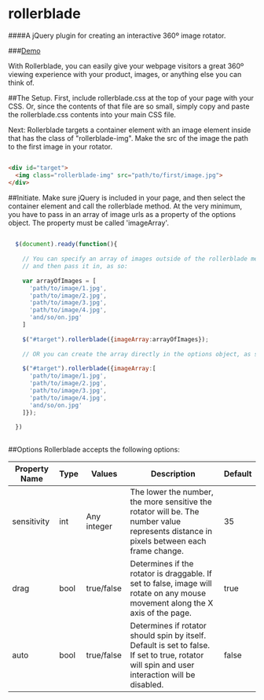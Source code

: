rollerblade
===========

####A jQuery plugin for creating an interactive 360º image rotator.

###[Demo](www.iamapioneer.com/plugins/rollerblade)

With Rollerblade, you can easily give your webpage visitors a great 360º viewing experience with your product, images, or anything else you can think of.

##The Setup.
First, include rollerblade.css at the top of your page with your CSS. Or, since the contents of that file are so small, simply copy and paste the rollerblade.css contents into your main CSS file.

Next: Rollerblade targets a container element with an image element inside that has the class of "rollerblade-img". Make the src of the image the path to the first image in your rotator.
```html

<div id="target">
  <img class="rollerblade-img" src="path/to/first/image.jpg">
</div>

```

##Initiate.
Make sure jQuery is included in your page, and then select the container element and call the rollerblade method. At the very minimum, you have to pass in an array of image urls as a property of the options object. The property must be called 'imageArray'.

```javascript
  
  $(document).ready(function(){
  
    // You can specify an array of images outside of the rollerblade method,
    // and then pass it in, as so:
    
    var arrayOfImages = [
      'path/to/image/1.jpg',
      'path/to/image/2.jpg',
      'path/to/image/3.jpg',
      'path/to/image/4.jpg',
      'and/so/on.jpg'
    ]
    
    $("#target").rollerblade({imageArray:arrayOfImages});
    
    // OR you can create the array directly in the options object, as so:
    
    $("#target").rollerblade({imageArray:[
      'path/to/image/1.jpg',
      'path/to/image/2.jpg',
      'path/to/image/3.jpg',
      'path/to/image/4.jpg',
      'and/so/on.jpg'
    ]});
  
  })
  
```

##Options
Rollerblade accepts the following options:

| Property Name | Type | Values | Description | Default |
|---------------|------|---------|-------------|--------|
| sensitivity   | int  | Any integer | The lower the number, the more sensitive the rotator will be. The number value represents distance in pixels between each frame change.| 35 |
| drag          | bool | true/false | Determines if the rotator is draggable. If set to false, image will rotate on any mouse movement along the X axis of the page. | true |
| auto          | bool | true/false  | Determines if rotator should spin by itself. Default is set to false. If set to true, rotator will spin and user interaction will be disabled. | false |
